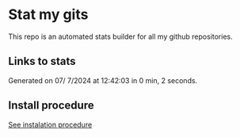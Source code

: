 # Stat my gits

This repo is an automated stats builder for all my github repositories.

## Links to stats


Generated on 07/ 7/2024 at 12:42:03 in 0 min, 2 seconds.

## Install procedure

[See instalation procedure](./src/install.md)
